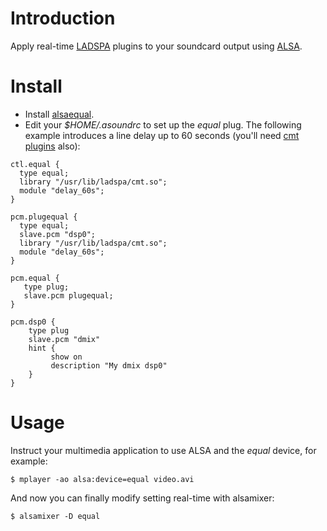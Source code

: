 # Introduction #

Apply real-time [LADSPA](http://www.ladspa.org/) plugins to your soundcard output using [ALSA](http://www.alsa-project.org/main/index.php/Main_Page).

# Install #

  * Install [alsaequal](http://www.thedigitalmachine.net/alsaequal.html).
  * Edit your _$HOME/.asoundrc_ to set up the _equal_ plug. The following example introduces a line delay up to 60 seconds (you'll need [cmt plugins](http://www.ladspa.org/cmt/) also):

```
ctl.equal {
  type equal;
  library "/usr/lib/ladspa/cmt.so";
  module "delay_60s";
}

pcm.plugequal {
  type equal;
  slave.pcm "dsp0";
  library "/usr/lib/ladspa/cmt.so";
  module "delay_60s";
}

pcm.equal {
   type plug;
   slave.pcm plugequal;
}

pcm.dsp0 {
    type plug
    slave.pcm "dmix"
    hint {
         show on
         description "My dmix dsp0"
    }
}
```

# Usage #

Instruct your multimedia application to use ALSA and the _equal_ device, for example:

```
$ mplayer -ao alsa:device=equal video.avi 
```

And now you can finally modify setting real-time with alsamixer:

```
$ alsamixer -D equal
```